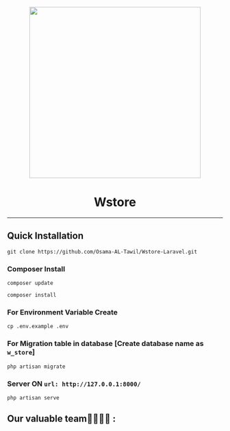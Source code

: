 <p align="center"><a href="https://laravel.com" target="_blank"><img src="https://raw.githubusercontent.com/laravel/art/master/logo-lockup/5%20SVG/2%20CMYK/1%20Full%20Color/laravel-logolockup-cmyk-red.svg" width="400"></a></p>
<h1 align="center">Wstore</h1>
<hr>


## Quick Installation

    git clone https://github.com/Osama-AL-Tawil/Wstore-Laravel.git
    
### Composer Install

    composer update
    
    composer install
    
### For Environment Variable Create
 
    cp .env.example .env
 
    
 ### For Migration table in database [Create database name as ```w_store```]
 
    php artisan migrate
    
### Server ON ```url: http://127.0.0.1:8000/```

    php artisan serve

## Our valuable team👩‍💻👨‍💻 :

<p align="center">
  <img src="" />
</p>
